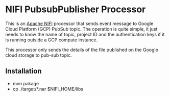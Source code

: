 # NIFI PubsubPublisher Processor

This is an [Apache NIFI](https://nifi.apache.org/) processor that
sends event message to Google Cloud Platform (GCP) PubSub topic.
The operation is quite simple, it just needs to know the name of topic, project ID and the
authentication keys if it is running outside a GCP compute instance.

This processor only sends the details of the file published on the Google cloud storage to pub-sub topic.



## Installation
* mvn pakage
* cp ./target/*.nar $NIFI_HOME/libs
